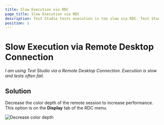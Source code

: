 ```yaml
---
title: Slow Execution via RDC
page_title: Slow Execution via RDC
description: Test Studio tests execution is too slow via RDC. Test Studio Tests fail via RDC
position: 1
---
```

# Slow Execution via Remote Desktop Connection

*I am using Test Studio via a Remote Desktop Connection. Execution is slow and tests often fail.*

## Solution

Decrease the color depth of the remote session to increase performance. This option is on the **Display** tab of the RDC menu.

![Decrease color depth][1]

[1]: /img/knowledge-base/test-execution-kb/slow-execution-rdc/fig1.png


